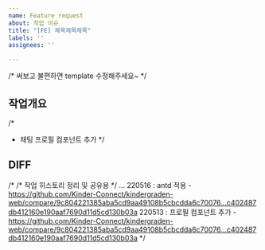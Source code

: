 ```yaml
---
name: Feature request
about: 작업 이슈
title: "[FE] 제목제목제목"
labels: ''
assignees: ''

---
```


/* 써보고 불편하면 template 수정해주세요~ */
## 작업개요
/*
- 채팅 프로필 컴포넌트 추가
 */

## DIFF
/*
/* 작업 히스토리 정리 및 공유용 */
...
220516 : antd 적용 - https://github.com/Kinder-Connect/kindergraden-web/compare/9c804221385aba5cd9aa49108b5cbcdda6c70076...c402487db412160e190aaf7690d11d5cd130b03a
220513 : 프로필 컴포넌트 추가 - https://github.com/Kinder-Connect/kindergraden-web/compare/9c804221385aba5cd9aa49108b5cbcdda6c70076...c402487db412160e190aaf7690d11d5cd130b03a
*/
